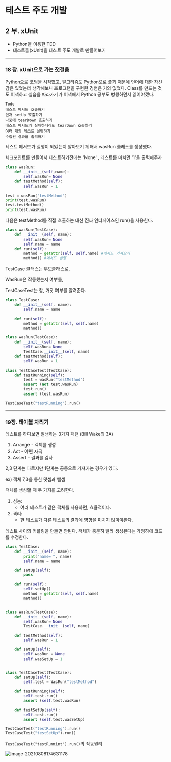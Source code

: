 # 테스트 주도 개발

## 2 부. xUnit

- Python을 이용한 TDD
- 테스트툴(xUnit)을 테스트 주도 개발로 만들어보기

----

### 18 장. xUnit으로 가는 첫걸음

Python으로 코딩을 시작했고, 알고리즘도 Python으로 풀기 때문에 언어에 대한 자신감은 있었는데 생각해보니 프로그램을 구현한 경험은 거의 없었다. Class를 만드는 것도 어색하고 실습을 따라가기가 어색해서 Python 공부도 병행하면서 읽어야겠다.

```
Todo
테스트 메서드 호출하기
먼저 setUp 호출하기
나중에 tearDown 호출하기
테스트 메서드가 실패하더라도 tearDown 호출하기
여러 개의 테스트 실행하기
수집된 결과를 출력하기
```



테스트 메서드가 실행이 되었는지 알아보기 위해서 wasRun 클래스를 생성했다.

체크포인트를 만들어서 테스트하기전에는 'None' , 테스트를 마치면 '1'을 출력해주자

```python
class wasRun:
    def __init__(self,name):
        self.wasRun= None
    def testMethod(self):
        self.wasRun = 1
        
test = wasRun("testMethod")
print(test.wasRun)
test.testMethod()
print(test.wasRun)
```

다음은 testMethod를 직접 호출하는 대신 진짜 인터페이스인 run()을 사용한다.

```python
class wasRun(TestCase):
    def __init__(self, name):
        self.wasRun= None
        self.name = name
    def run(self):
        method = getattr(self, self.name) #메서드 가져오기
        method() #메서드 실행
```



TestCase 클래스는 부모클래스로, 

WasRun은 작동했는지 여부를,

TestCaseTest는 참, 거짓 여부를 알려준다.

```python
class TestCase:
    def __init__(self, name):
        self.name = name

    def run(self):
        method = getattr(self, self.name)
        method()

class wasRun(TestCase):
    def __init__(self, name):
        self.wasRun= None
        TestCase.__init__(self, name)
    def testMethod(self):
        self.wasRun = 1

class TestCaseTest(TestCase):
    def testRunning(self):
        test = wasRun("testMethod")
        assert (not test.wasRun)
        test.run()
        assert (test.wasRun)

TestCaseTest("testRunning").run()
```

----

### 19장. 테이블 차리기

테스트를 하다보면 발생하는 3가지 패턴 (Bill Wake의 3A)

1. Arrange - 객체를 생성
2. Act - 어떤 자극
3. Assert - 결과를 검사

2,3 단계는 다르지만 1단계는 공통으로 가져가는 경우가 있다.

ex) 객체 7,3을 통한 덧셈과 뺄셈

객체를 생성할 때 두 가지를 고려한다.

1. 성능:
   - 여러 테스트가 같은 객체를 사용하면, 효율적이다.
2. 격리:
   - 한 테스트가 다른 테스트의 결과에 영향을 미치지 않아야한다.



테스트 사이의 커플링을 만들면 안된다. 객체가 충분히 빨리 생성된다는 가정하에 코드를 수정한다.



```python
class TestCase:
    def __init__(self, name):
        print("name= ", name)
        self.name = name

    def setUp(self):
        pass

    def run(self):
        self.setUp()
        method = getattr(self, self.name)
        method()


class WasRun(TestCase):
    def __init__(self, name):
        self.wasRun= None
        TestCase.__init__(self, name)

    def testMethod(self):
        self.wasRun = 1

    def setUp(self):
        self.wasRun = None
        self.wasSetUp = 1


class TestCaseTest(TestCase):
    def setUp(self):
        self.test = WasRun("testMethod")

    def testRunning(self):
        self.test.run()
        assert (self.test.wasRun)

    def testSetUp(self):
        self.test.run()
        assert (self.test.wasSetUp)

TestCaseTest("testRunning").run()
TestCaseTest("testSetUp").run()
```

`TestCaseTest("testRunnint").run()`의 작동원리

![image-20210808174631178](C:\Users\mohai\AppData\Roaming\Typora\typora-user-images\image-20210808174631178.png)

